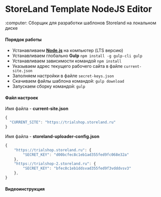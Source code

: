 <h1>StoreLand Template NodeJS Editor</h1>
<p>:computer: Сборщик для разработки шаблонов Storeland на локальном диске</p>

#### Порядок работы

* Устанавливаем <a target="_blank" href="//nodejs.org/en/"><strong>Node.js</strong></a> на компьютер (LTS версию)
* Устанавливаем глобально <b>Gulp</b> `npm install -g gulp-cli gulp`
* Устанавливаем зависимости командой `npm install`
* Указываем адрес текущего рабочего сайта в файле `current-site.json`
* Заполняем настройки в файле `secret-keys.json`
* Скачиваем файлы шаблона командой: `gulp download`
* Запускаем сборку командой: `gulp`

#### Файл настроек
Имя файла - **current-site.json**
```javascript
{
  "CURRENT_SITE": "https://trialshop.storeland.ru"
}

```
Имя файла - **storeland-uploader-config.json**

```javascript
{
    "https://trialshop.storeland.ru": {
        "SECRET_KEY": "d00bcfec8c1eb1ad355fed9fc068e32a"
    },
    "https://trialshop-2.storeland.ru": {
        "SECRET_KEY": "bfec8c1eb1ddsvad355fed9f3vdddvsv3"
    },
}
```
#### Видеоинструкция 

